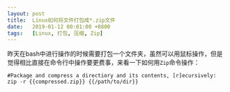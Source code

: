 ```yaml
---
layout:	post
title:	Linux如何将文件打包成*.zip文件
date:	2019-01-12 00:01:00 +0800
tags:	[Linux, 打包, 压缩, Zip]
---
```


昨天在bash中进行操作的时候需要打包一个文件夹，虽然可以用鼠标操作，但是觉得相比直接在命令行中操作要更费事，来看一下如何用```Zip```命令操作：

```
#Package and compress a directiory and its contents, [r]ecursively:
zip -r {{compressed.zip}} {{/path/to/dir}}
```
